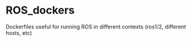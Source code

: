 # ROS_dockers
Dockerfiles useful for running ROS in different contexts (ros1/2, different hosts, etc)
